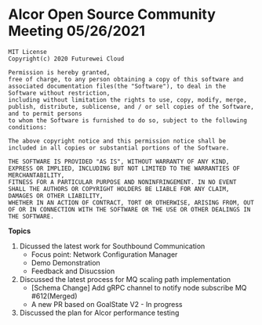 # Alcor Open Source Community Meeting 05/26/2021


    MIT License
    Copyright(c) 2020 Futurewei Cloud

    Permission is hereby granted,
    free of charge, to any person obtaining a copy of this software and associated documentation files(the "Software"), to deal in the Software without restriction,
    including without limitation the rights to use, copy, modify, merge, publish, distribute, sublicense, and / or sell copies of the Software, and to permit persons
    to whom the Software is furnished to do so, subject to the following conditions:

    The above copyright notice and this permission notice shall be included in all copies or substantial portions of the Software.

    THE SOFTWARE IS PROVIDED "AS IS", WITHOUT WARRANTY OF ANY KIND, EXPRESS OR IMPLIED, INCLUDING BUT NOT LIMITED TO THE WARRANTIES OF MERCHANTABILITY,
    FITNESS FOR A PARTICULAR PURPOSE AND NONINFRINGEMENT. IN NO EVENT SHALL THE AUTHORS OR COPYRIGHT HOLDERS BE LIABLE FOR ANY CLAIM, DAMAGES OR OTHER LIABILITY,
    WHETHER IN AN ACTION OF CONTRACT, TORT OR OTHERWISE, ARISING FROM, OUT OF OR IN CONNECTION WITH THE SOFTWARE OR THE USE OR OTHER DEALINGS IN THE SOFTWARE.


**Topics**

1. Dicussed the latest work for Southbound Communication
    * Focus point: Network Configuration Manager
    * Demo Demonstration 
    * Feedback and Disucssion
2. Discussed the latest process for MQ scaling path implementation
    * [Schema Change] Add gRPC channel to notify node subscribe MQ #612(Merged)
    * A new PR based on GoalState V2 - In progress
3. Discussed the plan for Alcor performance testing
